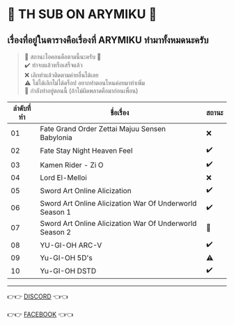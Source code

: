 # 💎 TH SUB ON ARYMIKU 💎

## เรื่องที่อยู่ในตารางคือเรื่องที่ ARYMIKU ทำมาทั้งหมดนะครับ

> 🏢 สถานะไอคอนคือตามนี้นะครับ 🏢 <br>
> ✔️ ทำจบแล้วหรือเสร็จแล้ว <br>
> ❌ เลิกทำแล้วติดตามค่ายอื่นได้เลย <br>
> ⚠️ ไม่ได้เลิกไม่ได้ดร็อป อยากทำตอนไหนค่อยมาทำเพิ่ม <br>
> 🚩 กำลังทำอยู่ตอนนี้ (ถ้าไม่ผิดพลาดคือมาก่อนเพื่อน) <br>


| ลำดับที่ทำ | ชื่อเรื่อง | สถานะ |
| --- | --- | --- |
| 01 | Fate Grand Order Zettai Majuu Sensen Babylonia | ❌ |
| 02 | Fate Stay Night Heaven Feel | ✔️ |
| 03 | Kamen Rider - Zi O | ✔️ |
| 04 | Lord El-Melloi | ❌ |
| 05 | Sword Art Online Alicization | ✔️ |
| 06 | Sword Art Online Alicization War Of Underworld Season 1 | ✔️ |
| 07 | Sword Art Online Alicization War Of Underworld Season 2 | 🚩 |
| 08 | YU-GI-OH ARC-V | ✔️ |
| 09 | Yu-GI-OH 5D's | ⚠️ |
| 10 | Yu-GI-OH DSTD | ✔️ |

---

👉👉 [DISCORD](https://discord.gg/uE6BWDE) 👈👈 <br><br>
👉👉 [FACEBOOK](https://www.facebook.com/AnimefunBB/) 👈👈
